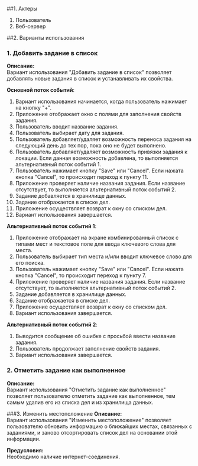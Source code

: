 
##1. Актеры
1. Пользователь  
2. Веб-сервер

##2. Варианты использования
### 1. Добавить задание в список
**Описание:**  
Вариант использования "Добавить задание в список" позволяет добавлять новые задания в список и устанавливать их свойства. 
 
**Основной поток событий**:  
1. Вариант использования начинается, когда пользователь нажимает на кнопку "+".  
2. Приложение отображает окно с полями для заполнения свойств задания.  
3. Пользователь вводит название задания.  
4. Пользователь выбирает дату для задания.  
5. Пользователь добавляет/удаляет возможность переноса задания на следующий день до тех пор, пока оно не будет выполнено.  
6. Пользователь добавляет/удаляет возможность привязки задания к локации.  Если данная возможность добавлена, то выполняется альтернативный поток событий 1.  
7. Пользователь нажимает кнопку "Save" или "Cancel". Если нажата кнопка "Cancel", то происходит переход к пункту 11.  
8. Приложение проверяет наличие названия задания. Если название отсутствует, то выполняется альтернативный поток событий 2.  
9. Задание добавляется в хранилище данных.  
10. Задание отображается в списке дел.  
11. Приложение осуществляет возврат к окну со списком дел.  
12. Вариант использования завершается.

**Альтернативный поток событий 1**:   
1. Приложение отображает на экране комбинированный список с типами мест и текстовое поле для ввода ключевого слова для места.  
2. Пользователь выбирает тип места и/или вводит ключевое слово для его поиска.  
3. Пользователь нажимает кнопку "Save" или "Cancel". Если нажата кнопка "Cancel", то происходит переход к пункту 7.  
4. Приложение проверяет наличие названия задания. Если название отсутствует, то выполняется альтернативный поток событий 2.  
5. Задание добавляется в хранилище данных.  
6. Задание отображается в списке дел.  
7. Приложение осуществляет возврат к окну со списком дел.   
8. Вариант использования завершается.

**Альтернативный поток событий 2**:   
1. Выводится сообщение об ошибке с просьбой ввести название задания.  
2. Пользователь продолжает заполнение свойств задания.  
3. Вариант использования завершается.

### 2. Отметить задание как выполненное
**Описание:**  
Вариант использования "Отметить задание как выполненное" позволяет пользователю отметить задание  как выполненное, тем самым удалив его из списка дел и из хранилища данных.

###3. Изменить местоположение
**Описание:**  
Вариант использования "Изменить местоположение" позволяет пользователю обновить информацию о ближайших местах, связанных с заданиями, и заново отсортировать список дел на основании этой информации.  

**Предусловия:**  
Необходимо наличие интернет-соединения.  
